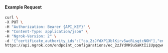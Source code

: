 <!-- Code generated for API Clients. DO NOT EDIT. -->

#### Example Request

```bash
curl \
-X PUT \
-H "Authorization: Bearer {API_KEY}" \
-H "Content-Type: application/json" \
-H "Ngrok-Version: 2" \
-d '{"certificate_authority_ids":["ca_2zJYdXP13blKirv5wcRLsgtcNOH"],"enabled":true}' \
https://api.ngrok.com/endpoint_configurations/ec_2zJYdVK9uSaKtIiiUpqqwACAczL/mutual_tls
```
